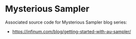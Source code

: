 # Mysterious Sampler

Associated source code for Mysterious Sampler blog series:

- https://infinum.com/blog/getting-started-with-au-sampler/
